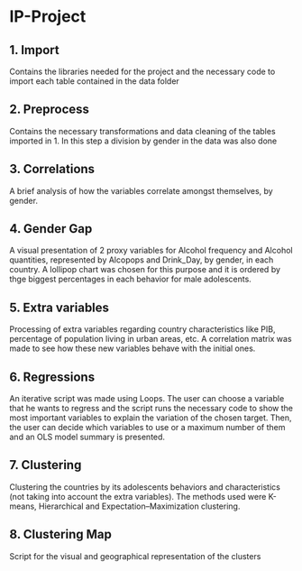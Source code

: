 # IP-Project

## 1. Import

Contains the libraries needed for the project and the necessary code to import each table contained in the data folder

## 2. Preprocess

Contains the necessary transformations and data cleaning of the tables imported in 1. In this step a division by gender in the data was also done

## 3. Correlations

A brief analysis of how the variables correlate amongst themselves, by gender.

## 4. Gender Gap

A visual presentation of 2 proxy variables for Alcohol frequency and Alcohol quantities, represented by Alcopops and Drink_Day, by gender, in each country.
A lollipop chart was chosen for this purpose and it is ordered by thge biggest percentages in each behavior for male adolescents.

## 5. Extra variables

Processing of extra variables regarding country characteristics like PIB, percentage of population living in urban areas, etc. A correlation matrix was made to see how these new variables behave with the initial ones.

## 6. Regressions

An iterative script was made using Loops. The user can choose a variable that he wants to regress and the script runs the necessary code to show the most important variables to explain the variation of the chosen target. Then, the user can decide which variables to use or a maximum number of them and an OLS model summary is presented.

## 7. Clustering

Clustering the countries by its adolescents behaviors and characteristics (not taking into account the extra variables). The methods used were K-means, Hierarchical and Expectation–Maximization clustering.

## 8. Clustering Map 

Script for the visual and geographical representation of the clusters 

